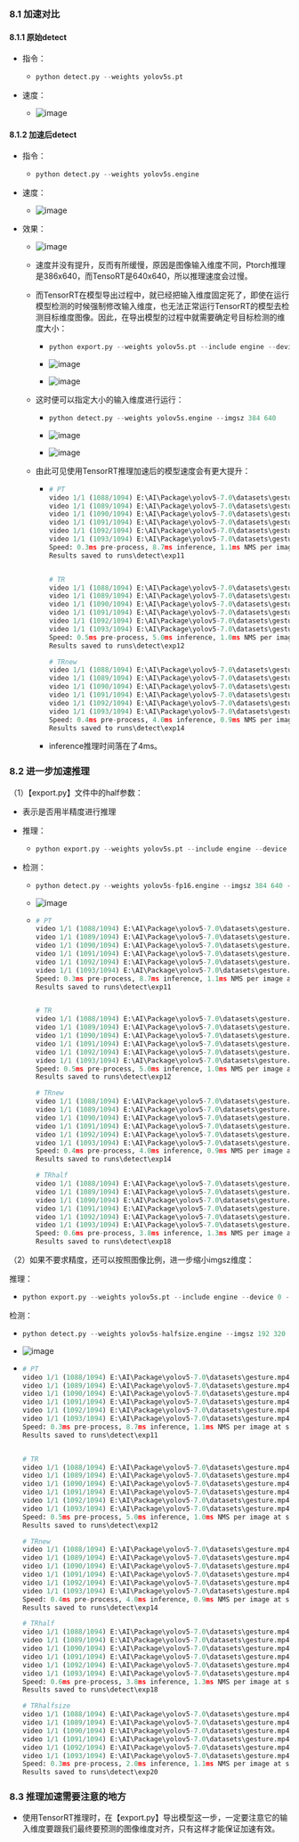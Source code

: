 ### 8.1 加速对比

#### 8.1.1 原始detect

* 指令：

  * ```python
    python detect.py --weights yolov5s.pt
    ```

* 速度：

  * ![image](https://github.com/CoderSuHang/TensorRT-Learning-Note/assets/104765251/206075ce-70c2-43bd-9360-a518492e9e67)


#### 8.1.2 加速后detect

* 指令：

  * ```python
    python detect.py --weights yolov5s.engine
    ```

* 速度：

  * ![image](https://github.com/CoderSuHang/TensorRT-Learning-Note/assets/104765251/0121367d-ee37-4144-b895-37b8f19bdc5c)


* 效果：

  * ![image](https://github.com/CoderSuHang/TensorRT-Learning-Note/assets/104765251/dc4011be-e253-4153-93a0-708b2ee01075)


  * 速度并没有提升，反而有所缓慢，原因是图像输入维度不同，Ptorch推理是386x640，而TensoRT是640x640，所以推理速度会过慢。

  * 而TensorRT在模型导出过程中，就已经把输入维度固定死了，即使在运行模型检测的时候强制修改输入维度，也无法正常运行TensorRT的模型去检测目标维度图像。因此，在导出模型的过程中就需要确定号目标检测的维度大小：

    * ```python
      python export.py --weights yolov5s.pt --include engine --device 0 --img 384 640
      ```

    * ![image](https://github.com/CoderSuHang/TensorRT-Learning-Note/assets/104765251/c7e8711a-7084-4758-8366-a51bdee6715a)


    * ![image](https://github.com/CoderSuHang/TensorRT-Learning-Note/assets/104765251/fba1fd3a-34cf-40de-a641-bce18ab85e9f)


  * 这时便可以指定大小的输入维度进行运行：

    * ```python
      python detect.py --weights yolov5s.engine --imgsz 384 640
      ```

    * ![image](https://github.com/CoderSuHang/TensorRT-Learning-Note/assets/104765251/0914b0c0-3f15-4cf0-9e89-c136cc2942a2)


    * ![image](https://github.com/CoderSuHang/TensorRT-Learning-Note/assets/104765251/ba080db6-ebc8-40f1-b5a9-cae5b4588157)


  * 由此可见使用TensorRT推理加速后的模型速度会有更大提升：

    * ```python
      # PT
      video 1/1 (1088/1094) E:\AI\Package\yolov5-7.0\datasets\gesture.mp4: 384x640 1 person, 1 tie, 5 apples, 1 orange, 9.0ms
      video 1/1 (1089/1094) E:\AI\Package\yolov5-7.0\datasets\gesture.mp4: 384x640 1 person, 1 tie, 5 apples, 1 orange, 10.0ms
      video 1/1 (1090/1094) E:\AI\Package\yolov5-7.0\datasets\gesture.mp4: 384x640 1 person, 1 tie, 5 apples, 1 orange, 9.0ms
      video 1/1 (1091/1094) E:\AI\Package\yolov5-7.0\datasets\gesture.mp4: 384x640 1 person, 1 tie, 5 apples, 1 orange, 10.0ms
      video 1/1 (1092/1094) E:\AI\Package\yolov5-7.0\datasets\gesture.mp4: 384x640 1 person, 1 tie, 5 apples, 1 orange, 9.0ms
      video 1/1 (1093/1094) E:\AI\Package\yolov5-7.0\datasets\gesture.mp4: 384x640 1 person, 1 tie, 5 apples, 1 orange, 8.0ms
      Speed: 0.3ms pre-process, 8.7ms inference, 1.1ms NMS per image at shape (1, 3, 640, 640)
      Results saved to runs\detect\exp11
      
      
      # TR
      video 1/1 (1088/1094) E:\AI\Package\yolov5-7.0\datasets\gesture.mp4: 640x640 1 person, 1 tie, 5 apples, 2 oranges, 3.0ms
      video 1/1 (1089/1094) E:\AI\Package\yolov5-7.0\datasets\gesture.mp4: 640x640 1 person, 1 tie, 5 apples, 1 orange, 6.0ms
      video 1/1 (1090/1094) E:\AI\Package\yolov5-7.0\datasets\gesture.mp4: 640x640 1 person, 1 tie, 5 apples, 2 oranges, 7.1ms
      video 1/1 (1091/1094) E:\AI\Package\yolov5-7.0\datasets\gesture.mp4: 640x640 1 person, 5 apples, 1 orange, 5.0ms
      video 1/1 (1092/1094) E:\AI\Package\yolov5-7.0\datasets\gesture.mp4: 640x640 1 person, 5 apples, 1 orange, 8.5ms
      video 1/1 (1093/1094) E:\AI\Package\yolov5-7.0\datasets\gesture.mp4: 640x640 1 person, 5 apples, 1 orange, 3.2ms
      Speed: 0.5ms pre-process, 5.0ms inference, 1.0ms NMS per image at shape (1, 3, 640, 640)
      Results saved to runs\detect\exp12
      
      # TRnew
      video 1/1 (1088/1094) E:\AI\Package\yolov5-7.0\datasets\gesture.mp4: 384x640 1 person, 1 tie, 5 apples, 1 orange, 6.2ms
      video 1/1 (1089/1094) E:\AI\Package\yolov5-7.0\datasets\gesture.mp4: 384x640 1 person, 1 tie, 5 apples, 1 orange, 3.6ms
      video 1/1 (1090/1094) E:\AI\Package\yolov5-7.0\datasets\gesture.mp4: 384x640 1 person, 1 tie, 5 apples, 1 orange, 4.7ms
      video 1/1 (1091/1094) E:\AI\Package\yolov5-7.0\datasets\gesture.mp4: 384x640 1 person, 1 tie, 5 apples, 1 orange, 4.0ms
      video 1/1 (1092/1094) E:\AI\Package\yolov5-7.0\datasets\gesture.mp4: 384x640 1 person, 1 tie, 5 apples, 1 orange, 4.8ms
      video 1/1 (1093/1094) E:\AI\Package\yolov5-7.0\datasets\gesture.mp4: 384x640 1 person, 1 tie, 5 apples, 1 orange, 3.4ms
      Speed: 0.4ms pre-process, 4.0ms inference, 0.9ms NMS per image at shape (1, 3, 384, 640)
      Results saved to runs\detect\exp14
      ```

    * inference推理时间落在了4ms。

### 8.2 进一步加速推理

（1）【export.py】文件中的half参数：

* 表示是否用半精度进行推理

* 推理：

  * ```python
    python export.py --weights yolov5s.pt --include engine --device 0 --img 384 640 --half
    ```

* 检测：

  * ```python
    python detect.py --weights yolov5s-fp16.engine --imgsz 384 640 --half
    ```

  * ![image](https://github.com/CoderSuHang/TensorRT-Learning-Note/assets/104765251/33533d2a-10b1-4b52-b13f-f4080b773193)


  * ```python
    # PT
    video 1/1 (1088/1094) E:\AI\Package\yolov5-7.0\datasets\gesture.mp4: 384x640 1 person, 1 tie, 5 apples, 1 orange, 9.0ms
    video 1/1 (1089/1094) E:\AI\Package\yolov5-7.0\datasets\gesture.mp4: 384x640 1 person, 1 tie, 5 apples, 1 orange, 10.0ms
    video 1/1 (1090/1094) E:\AI\Package\yolov5-7.0\datasets\gesture.mp4: 384x640 1 person, 1 tie, 5 apples, 1 orange, 9.0ms
    video 1/1 (1091/1094) E:\AI\Package\yolov5-7.0\datasets\gesture.mp4: 384x640 1 person, 1 tie, 5 apples, 1 orange, 10.0ms
    video 1/1 (1092/1094) E:\AI\Package\yolov5-7.0\datasets\gesture.mp4: 384x640 1 person, 1 tie, 5 apples, 1 orange, 9.0ms
    video 1/1 (1093/1094) E:\AI\Package\yolov5-7.0\datasets\gesture.mp4: 384x640 1 person, 1 tie, 5 apples, 1 orange, 8.0ms
    Speed: 0.3ms pre-process, 8.7ms inference, 1.1ms NMS per image at shape (1, 3, 640, 640)
    Results saved to runs\detect\exp11
    
    
    # TR
    video 1/1 (1088/1094) E:\AI\Package\yolov5-7.0\datasets\gesture.mp4: 640x640 1 person, 1 tie, 5 apples, 2 oranges, 3.0ms
    video 1/1 (1089/1094) E:\AI\Package\yolov5-7.0\datasets\gesture.mp4: 640x640 1 person, 1 tie, 5 apples, 1 orange, 6.0ms
    video 1/1 (1090/1094) E:\AI\Package\yolov5-7.0\datasets\gesture.mp4: 640x640 1 person, 1 tie, 5 apples, 2 oranges, 7.1ms
    video 1/1 (1091/1094) E:\AI\Package\yolov5-7.0\datasets\gesture.mp4: 640x640 1 person, 5 apples, 1 orange, 5.0ms
    video 1/1 (1092/1094) E:\AI\Package\yolov5-7.0\datasets\gesture.mp4: 640x640 1 person, 5 apples, 1 orange, 8.5ms
    video 1/1 (1093/1094) E:\AI\Package\yolov5-7.0\datasets\gesture.mp4: 640x640 1 person, 5 apples, 1 orange, 3.2ms
    Speed: 0.5ms pre-process, 5.0ms inference, 1.0ms NMS per image at shape (1, 3, 640, 640)
    Results saved to runs\detect\exp12
    
    # TRnew
    video 1/1 (1088/1094) E:\AI\Package\yolov5-7.0\datasets\gesture.mp4: 384x640 1 person, 1 tie, 5 apples, 1 orange, 6.2ms
    video 1/1 (1089/1094) E:\AI\Package\yolov5-7.0\datasets\gesture.mp4: 384x640 1 person, 1 tie, 5 apples, 1 orange, 3.6ms
    video 1/1 (1090/1094) E:\AI\Package\yolov5-7.0\datasets\gesture.mp4: 384x640 1 person, 1 tie, 5 apples, 1 orange, 4.7ms
    video 1/1 (1091/1094) E:\AI\Package\yolov5-7.0\datasets\gesture.mp4: 384x640 1 person, 1 tie, 5 apples, 1 orange, 4.0ms
    video 1/1 (1092/1094) E:\AI\Package\yolov5-7.0\datasets\gesture.mp4: 384x640 1 person, 1 tie, 5 apples, 1 orange, 4.8ms
    video 1/1 (1093/1094) E:\AI\Package\yolov5-7.0\datasets\gesture.mp4: 384x640 1 person, 1 tie, 5 apples, 1 orange, 3.4ms
    Speed: 0.4ms pre-process, 4.0ms inference, 0.9ms NMS per image at shape (1, 3, 384, 640)
    Results saved to runs\detect\exp14
    
    # TRhalf
    video 1/1 (1088/1094) E:\AI\Package\yolov5-7.0\datasets\gesture.mp4: 384x640 1 person, 1 tie, 5 apples, 1 orange, 8.7ms
    video 1/1 (1089/1094) E:\AI\Package\yolov5-7.0\datasets\gesture.mp4: 384x640 1 person, 1 tie, 5 apples, 1 orange, 7.0ms
    video 1/1 (1090/1094) E:\AI\Package\yolov5-7.0\datasets\gesture.mp4: 384x640 1 person, 1 tie, 5 apples, 1 orange, 8.4ms
    video 1/1 (1091/1094) E:\AI\Package\yolov5-7.0\datasets\gesture.mp4: 384x640 1 person, 1 tie, 5 apples, 1 orange, 5.0ms
    video 1/1 (1092/1094) E:\AI\Package\yolov5-7.0\datasets\gesture.mp4: 384x640 1 person, 1 tie, 5 apples, 1 orange, 7.1ms
    video 1/1 (1093/1094) E:\AI\Package\yolov5-7.0\datasets\gesture.mp4: 384x640 1 person, 1 tie, 5 apples, 1 orange, 5.0ms
    Speed: 0.6ms pre-process, 3.8ms inference, 1.3ms NMS per image at shape (1, 3, 384, 640)
    Results saved to runs\detect\exp18
    ```

（2）如果不要求精度，还可以按照图像比例，进一步缩小imgsz维度：

推理：

* ```python
  python export.py --weights yolov5s.pt --include engine --device 0 --img 192 320 --half
  ```

检测：

* ```python
  python detect.py --weights yolov5s-halfsize.engine --imgsz 192 320 --half
  ```

* ![image](https://github.com/CoderSuHang/TensorRT-Learning-Note/assets/104765251/3e9736ec-c113-4849-834c-c7f6d973768c)


* ```python
  # PT
  video 1/1 (1088/1094) E:\AI\Package\yolov5-7.0\datasets\gesture.mp4: 384x640 1 person, 1 tie, 5 apples, 1 orange, 9.0ms
  video 1/1 (1089/1094) E:\AI\Package\yolov5-7.0\datasets\gesture.mp4: 384x640 1 person, 1 tie, 5 apples, 1 orange, 10.0ms
  video 1/1 (1090/1094) E:\AI\Package\yolov5-7.0\datasets\gesture.mp4: 384x640 1 person, 1 tie, 5 apples, 1 orange, 9.0ms
  video 1/1 (1091/1094) E:\AI\Package\yolov5-7.0\datasets\gesture.mp4: 384x640 1 person, 1 tie, 5 apples, 1 orange, 10.0ms
  video 1/1 (1092/1094) E:\AI\Package\yolov5-7.0\datasets\gesture.mp4: 384x640 1 person, 1 tie, 5 apples, 1 orange, 9.0ms
  video 1/1 (1093/1094) E:\AI\Package\yolov5-7.0\datasets\gesture.mp4: 384x640 1 person, 1 tie, 5 apples, 1 orange, 8.0ms
  Speed: 0.3ms pre-process, 8.7ms inference, 1.1ms NMS per image at shape (1, 3, 640, 640)
  Results saved to runs\detect\exp11
  
  
  # TR
  video 1/1 (1088/1094) E:\AI\Package\yolov5-7.0\datasets\gesture.mp4: 640x640 1 person, 1 tie, 5 apples, 2 oranges, 3.0ms
  video 1/1 (1089/1094) E:\AI\Package\yolov5-7.0\datasets\gesture.mp4: 640x640 1 person, 1 tie, 5 apples, 1 orange, 6.0ms
  video 1/1 (1090/1094) E:\AI\Package\yolov5-7.0\datasets\gesture.mp4: 640x640 1 person, 1 tie, 5 apples, 2 oranges, 7.1ms
  video 1/1 (1091/1094) E:\AI\Package\yolov5-7.0\datasets\gesture.mp4: 640x640 1 person, 5 apples, 1 orange, 5.0ms
  video 1/1 (1092/1094) E:\AI\Package\yolov5-7.0\datasets\gesture.mp4: 640x640 1 person, 5 apples, 1 orange, 8.5ms
  video 1/1 (1093/1094) E:\AI\Package\yolov5-7.0\datasets\gesture.mp4: 640x640 1 person, 5 apples, 1 orange, 3.2ms
  Speed: 0.5ms pre-process, 5.0ms inference, 1.0ms NMS per image at shape (1, 3, 640, 640)
  Results saved to runs\detect\exp12
  
  # TRnew
  video 1/1 (1088/1094) E:\AI\Package\yolov5-7.0\datasets\gesture.mp4: 384x640 1 person, 1 tie, 5 apples, 1 orange, 6.2ms
  video 1/1 (1089/1094) E:\AI\Package\yolov5-7.0\datasets\gesture.mp4: 384x640 1 person, 1 tie, 5 apples, 1 orange, 3.6ms
  video 1/1 (1090/1094) E:\AI\Package\yolov5-7.0\datasets\gesture.mp4: 384x640 1 person, 1 tie, 5 apples, 1 orange, 4.7ms
  video 1/1 (1091/1094) E:\AI\Package\yolov5-7.0\datasets\gesture.mp4: 384x640 1 person, 1 tie, 5 apples, 1 orange, 4.0ms
  video 1/1 (1092/1094) E:\AI\Package\yolov5-7.0\datasets\gesture.mp4: 384x640 1 person, 1 tie, 5 apples, 1 orange, 4.8ms
  video 1/1 (1093/1094) E:\AI\Package\yolov5-7.0\datasets\gesture.mp4: 384x640 1 person, 1 tie, 5 apples, 1 orange, 3.4ms
  Speed: 0.4ms pre-process, 4.0ms inference, 0.9ms NMS per image at shape (1, 3, 384, 640)
  Results saved to runs\detect\exp14
  
  # TRhalf
  video 1/1 (1088/1094) E:\AI\Package\yolov5-7.0\datasets\gesture.mp4: 384x640 1 person, 1 tie, 5 apples, 1 orange, 8.7ms
  video 1/1 (1089/1094) E:\AI\Package\yolov5-7.0\datasets\gesture.mp4: 384x640 1 person, 1 tie, 5 apples, 1 orange, 7.0ms
  video 1/1 (1090/1094) E:\AI\Package\yolov5-7.0\datasets\gesture.mp4: 384x640 1 person, 1 tie, 5 apples, 1 orange, 8.4ms
  video 1/1 (1091/1094) E:\AI\Package\yolov5-7.0\datasets\gesture.mp4: 384x640 1 person, 1 tie, 5 apples, 1 orange, 5.0ms
  video 1/1 (1092/1094) E:\AI\Package\yolov5-7.0\datasets\gesture.mp4: 384x640 1 person, 1 tie, 5 apples, 1 orange, 7.1ms
  video 1/1 (1093/1094) E:\AI\Package\yolov5-7.0\datasets\gesture.mp4: 384x640 1 person, 1 tie, 5 apples, 1 orange, 5.0ms
  Speed: 0.6ms pre-process, 3.8ms inference, 1.3ms NMS per image at shape (1, 3, 384, 640)
  Results saved to runs\detect\exp18
  
  # TRhalfsize
  video 1/1 (1088/1094) E:\AI\Package\yolov5-7.0\datasets\gesture.mp4: 192x320 1 person, 1 orange, 2.5ms
  video 1/1 (1089/1094) E:\AI\Package\yolov5-7.0\datasets\gesture.mp4: 192x320 1 person, 1 orange, 1.6ms
  video 1/1 (1090/1094) E:\AI\Package\yolov5-7.0\datasets\gesture.mp4: 192x320 1 person, 1 orange, 2.1ms
  video 1/1 (1091/1094) E:\AI\Package\yolov5-7.0\datasets\gesture.mp4: 192x320 1 person, 1 orange, 1.3ms
  video 1/1 (1092/1094) E:\AI\Package\yolov5-7.0\datasets\gesture.mp4: 192x320 1 person, 1 orange, 2.9ms
  video 1/1 (1093/1094) E:\AI\Package\yolov5-7.0\datasets\gesture.mp4: 192x320 1 person, 1 orange, 2.0ms
  Speed: 0.3ms pre-process, 2.0ms inference, 1.1ms NMS per image at shape (1, 3, 192, 320)
  Results saved to runs\detect\exp20
  ```

### 8.3 推理加速需要注意的地方

* 使用TensorRT推理时，在【export.py】导出模型这一步，一定要注意它的输入维度要跟我们最终要预测的图像维度对齐，只有这样才能保证加速有效。

